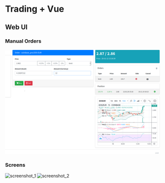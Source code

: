 # Trading + Vue

## Web UI

### Manual Orders
![Webserver UI](assets/manual_order.png 'Manual Orders')
### Screens

![screenshot_1](assets/screenshot_1.png, 'screenshot_1')
![screenshot_2](assets/screenshot_2.png, 'screenshot_2')




